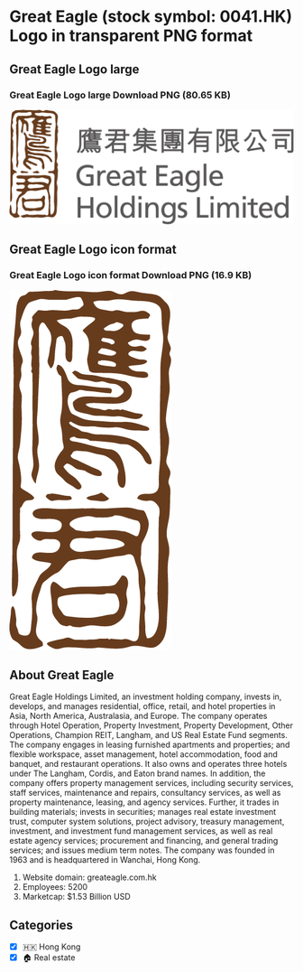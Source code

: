 # Great Eagle (stock symbol: 0041.HK) Logo in transparent PNG format

## Great Eagle Logo large

### Great Eagle Logo large Download PNG (80.65 KB)

![Great Eagle Logo large Download PNG (80.65 KB)](/img/orig/0041.HK_BIG-c6f30295.png)

## Great Eagle Logo icon format

### Great Eagle Logo icon format Download PNG (16.9 KB)

![Great Eagle Logo icon format Download PNG (16.9 KB)](/img/orig/0041.HK-cbb19e0f.png)

## About Great Eagle

Great Eagle Holdings Limited, an investment holding company, invests in, develops, and manages residential, office, retail, and hotel properties in Asia, North America, Australasia, and Europe. The company operates through Hotel Operation, Property Investment, Property Development, Other Operations, Champion REIT, Langham, and US Real Estate Fund segments. The company engages in leasing furnished apartments and properties; and flexible workspace, asset management, hotel accommodation, food and banquet, and restaurant operations. It also owns and operates three hotels under The Langham, Cordis, and Eaton brand names. In addition, the company offers property management services, including security services, staff services, maintenance and repairs, consultancy services, as well as property maintenance, leasing, and agency services. Further, it trades in building materials; invests in securities; manages real estate investment trust, computer system solutions, project advisory, treasury management, investment, and investment fund management services, as well as real estate agency services; procurement and financing, and general trading services; and issues medium term notes. The company was founded in 1963 and is headquartered in Wanchai, Hong Kong.

1. Website domain: greateagle.com.hk
2. Employees: 5200
3. Marketcap: $1.53 Billion USD


## Categories
- [x] 🇭🇰 Hong Kong
- [x] 🏠 Real estate
